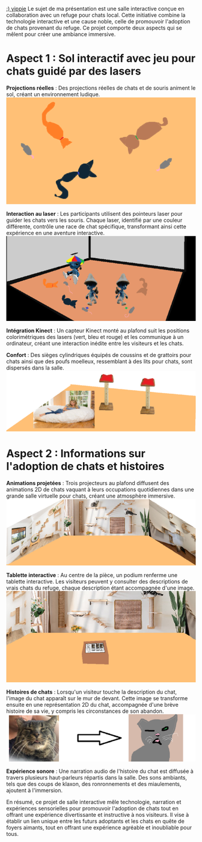 [:) yippie](https://jasmine-lapierre.github.io/Presentation-Ideation/#/)
Le sujet de ma présentation est une salle interactive conçue en collaboration avec un refuge pour chats local. Cette initiative combine la technologie interactive et une cause noble, celle de promouvoir l'adoption de chats provenant du refuge. Ce projet comporte deux aspects qui se mêlent pour créer une ambiance immersive.

# Aspect 1 : Sol interactif avec jeu pour chats guidé par des lasers

**Projections réelles** : Des projections réelles de chats et de souris animent le sol, créant un environnement ludique.
![voici ma presentation](assets/ideation_projection_sol.png)

**Interaction au laser** : Les participants utilisent des pointeurs laser pour guider les chats vers les souris. Chaque laser, identifié par une couleur différente, contrôle une race de chat spécifique, transformant ainsi cette expérience en une aventure interactive.
![voici ma presentation](assets/ideation_simulation.png)

**Intégration Kinect** : Un capteur Kinect monté au plafond suit les positions colorimétriques des lasers (vert, bleu et rouge) et les communique à un ordinateur, créant une interaction inédite entre les visiteurs et les chats.

**Confort** : Des sièges cylindriques équipés de coussins et de grattoirs pour chats ainsi que des poufs moelleux, ressemblant à des lits pour chats, sont dispersés dans la salle.
![voici ma presentation](assets/ideation_chaises.png)

# Aspect 2 : Informations sur l'adoption de chats et histoires

**Animations projetées** : Trois projecteurs au plafond diffusent des animations 2D de chats vaquant à leurs occupations quotidiennes dans une grande salle virtuelle pour chats, créant une atmosphère immersive.
![voici ma presentation](assets/ideation_projection_murs.png)

**Tablette interactive** : Au centre de la pièce, un podium renferme une tablette interactive. Les visiteurs peuvent y consulter des descriptions de vrais chats du refuge, chaque description étant accompagnée d'une image.
![voici ma presentation](assets/ideation_podium.png)

**Histoires de chats** : Lorsqu'un visiteur touche la description du chat, l'image du chat apparaît sur le mur de devant. Cette image se transforme ensuite en une représentation 2D du chat, accompagnée d'une brève histoire de sa vie, y compris les circonstances de son abandon.
![voici ma presentation](assets/ideation_photo_2d.png)

**Expérience sonore** : Une narration audio de l'histoire du chat est diffusée à travers plusieurs haut-parleurs répartis dans la salle. Des sons ambiants, tels que des coups de klaxon, des ronronnements et des miaulements, ajoutent à l'immersion.

En résumé, ce projet de salle interactive mêle technologie, narration et expériences sensorielles pour promouvoir l'adoption de chats tout en offrant une expérience divertissante et instructive à nos visiteurs. Il vise à établir un lien unique entre les futurs adoptants et les chats en quête de foyers aimants, tout en offrant une expérience agréable et inoubliable pour tous.


